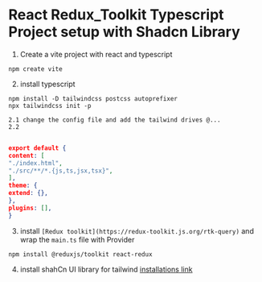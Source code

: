 # React Redux_Toolkit Typescript Project setup with Shadcn Library

1. Create a vite project with react and typescript

```npm
npm create vite
```

2. install typescript

```npm
npm install -D tailwindcss postcss autoprefixer
npx tailwindcss init -p
```

    2.1 change the config file and add the tailwind drives @...
    2.2

```json

export default {
content: [
"./index.html",
"./src/**/*.{js,ts,jsx,tsx}",
],
theme: {
extend: {},
},
plugins: [],
}

```

3. install `[Redux toolkit](https://redux-toolkit.js.org/rtk-query)` and wrap the `main.ts` file with Provider

```npm
npm install @reduxjs/toolkit react-redux
```

4. install shahCn UI library for tailwind
   [installations link](https://ui.shadcn.com/docs/installation/vite)
